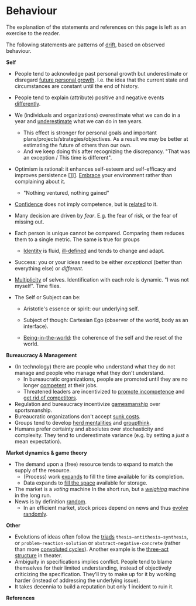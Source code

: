 # Behaviour

The explanation of the statements and references on this page is left as an exercise to the reader.

The following statements are patterns of [drift](https://www.merriam-webster.com/dictionary/drift), based on observed behaviour.



**Self**

* People tend to acknowledge past personal growth but underestimate or disregard [future personal growth](https://en.wikipedia.org/wiki/End-of-history_illusion). I.e. the idea that the current state and circumstances are constant until the end of history.
* People tend to explain (attribute) positive and negative events [differently](https://en.wikipedia.org/wiki/Self-serving_bias).
* We (individuals and organizations) overestimate what we can do in a year and [underestimate](https://en.wikipedia.org/wiki/Roy_Amara) what we can do in ten years.
  * This effect is stronger for personal goals and important plans/projects/strategies/objectives. As a result we may be better at estimating the future of others than our own.
  * And we keep doing this after recognizing the discrepancy. "That was an exception / This time is different".
* Optimism is rational: it enhances self-esteem and self-efficacy and improves persistence [[1]][1]. [Embrace](https://en.wikipedia.org/wiki/Amor_fati) your environment rather than complaining about it.
    * "Nothing ventured, nothing gained"
* [Confidence](https://en.wikipedia.org/wiki/Dunning%E2%80%93Kruger_effect) does not imply competence, but is [related](https://en.wikipedia.org/wiki/Four_stages_of_competence) to it.
* Many decision are driven by *fear*. E.g. the fear of risk, or the fear of missing out.
* Each person is unique cannot be compared. Comparing them reduces them to a single metric. The same is true for groups
    * [Identity](https://en.wikipedia.org/wiki/Identity_(philosophy)) is fluid, [ill-defined](https://en.wikipedia.org/wiki/Difference_(philosophy)) and tends to change and adapt.
* Success: you or your ideas need to be either *exceptional* (better than everything else) or *different*.
* [Multiplicity](https://en.wikipedia.org/wiki/Posthuman) of selves. Identification with each role is dynamic. "I was not myself". Time flies.
* The Self or Subject can be:

    - Aristotle's essence or spirit: our underlying self.
    - Subject of though: Cartesian Ego (observer of the world, body as an interface).

    - [Being-in-the-world](https://en.wikipedia.org/wiki/Dasein): the coherence of the self and the reset of the world.



**Bureaucracy & Management**

* (In technology) there are people who understand what they do not manage and people who manage what they don't understand.
  * In bureaucratic organizations, people are promoted until they are no longer [competent](https://en.wikipedia.org/wiki/Peter_principle) at their jobs.
  * Threatened leaders are incentivized to [promote incompetence](https://en.wikipedia.org/wiki/Negative_selection_(politics)) and [get rid of competitors](https://en.wikipedia.org/wiki/Tall_poppy_syndrome).
* Regulation and bureaucracy incentivize [gamesmanship](https://en.wikipedia.org/wiki/Gamesmanship) over sportsmanship.
* Bureaucratic organizations don't accept [sunk costs](https://en.wikipedia.org/wiki/Sunk_cost).
* Groups tend to develop [herd mentalities](https://en.wikipedia.org/wiki/Herd_mentality) and [groupthink](https://en.wikipedia.org/wiki/Groupthink).
* Humans prefer certainty and absolutes over stochasticity and complexity. They tend to underestimate variance (e.g. by setting a *just* a mean expectation).



**Market dynamics & game theory**

* The demand upon a (free) resource tends to expand to match the supply of the resource.
    * (Process) work [expands](https://en.wikipedia.org/wiki/Parkinson's_law) to fill the time available for its completion.
    * Data expands to [fill the space](https://en.wikipedia.org/wiki/Jevons_paradox) available for storage.
* The market is a *voting* machine In the short run, but a [*weighing*](https://en.wikipedia.org/wiki/Efficient-market_hypothesis) machine in the long run.
* News is by definition [random](https://en.wikipedia.org/wiki/Information_content).
    * In an efficient market, stock prices depend on news and thus [evolve randomly](https://en.wikipedia.org/wiki/Random_walk_hypothesis).



**Other**

* Evolutions of ideas often follow the [triads](https://en.wikipedia.org/wiki/Dialectic#Hegelian_dialectic) `thesis–antithesis–synthesis`, or `problem-reaction-solution` or `abstract-negative-concrete` (rather than more [convoluted cycles](https://en.wikipedia.org/wiki/Hype_cycle)). Another example is the [three-act structure](https://en.wikipedia.org/wiki/Three-act_structure) in theater.
* Ambiguity in specifications implies conflict. People tend to blame themselves for their limited understanding, instead of objectively criticizing the specification. They'll try to make up for it by working harder (instead of addressing the underlying issue).
* It takes decennia to build a reputation but only 1 incident to ruin it.



**References**

[1]: Taylor,Brown	"Illusion and well-being: a social psychological perspective on mental health (1998)"
